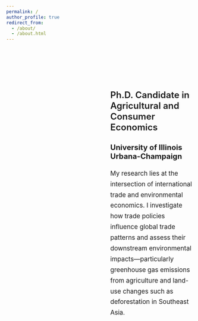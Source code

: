 ```yaml
---
permalink: /
author_profile: true
redirect_from: 
  - /about/
  - /about.html
---
```



<style>
  .custom-intro-wrapper {
    margin-left: auto;
    margin-right: auto;
    max-width: 880px;
    display: flex;
    align-items: center;
    flex-direction: row;
    flex-wrap: wrap;
    padding-top: 20px;
  }

  .custom-intro-content {
    flex: 1 1 100%;
    padding-left: 280px; /* Push right of profile pic */
    padding-top: 60px;
    padding-bottom: 60px;
  }

  .custom-intro-content h2 {
    font-weight: 600;
    font-size: 24px;
    margin-bottom: 10px;
  }

  .custom-intro-content h3 {
    font-size: 20px;
    margin-bottom: 20px;
  }

  .custom-intro-content p {
    font-size: 17px;
    line-height: 1.7;
    margin-top: 10px;
  }

  @media (max-width: 768px) {
    .custom-intro-content {
      padding-left: 0;
      padding-top: 20px;
    }
  }
</style>

<div class="custom-intro-wrapper">
  <div class="custom-intro-content">
    <h2>Ph.D. Candidate in Agricultural and Consumer Economics</h2>
    <h3>University of Illinois Urbana-Champaign</h3>
    <p>
      My research lies at the intersection of international trade and environmental economics.
      I investigate how trade policies influence global trade patterns and assess their downstream
      environmental impacts—particularly greenhouse gas emissions from agriculture and land-use
      changes such as deforestation in Southeast Asia.
    </p>
  </div>
</div>
